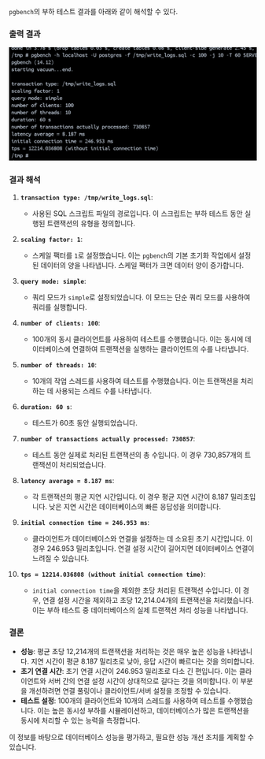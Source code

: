`pgbench`의 부하 테스트 결과를 아래와 같이 해석할 수 있다.

### **출력 결과**

![alt text](image.png)

### **결과 해석**

1. **`transaction type: /tmp/write_logs.sql`**:

    - 사용된 SQL 스크립트 파일의 경로입니다. 이 스크립트는 부하 테스트 동안 실행된 트랜잭션의 유형을 정의합니다.

2. **`scaling factor: 1`**:

    - 스케일 팩터를 `1`로 설정했습니다. 이는 `pgbench`의 기본 초기화 작업에서 설정된 데이터의 양을 나타냅니다. 스케일 팩터가 크면 데이터 양이 증가합니다.

3. **`query mode: simple`**:

    - 쿼리 모드가 `simple`로 설정되었습니다. 이 모드는 단순 쿼리 모드를 사용하여 쿼리를 실행합니다.

4. **`number of clients: 100`**:

    - 100개의 동시 클라이언트를 사용하여 테스트를 수행했습니다. 이는 동시에 데이터베이스에 연결하여 트랜잭션을 실행하는 클라이언트의 수를 나타냅니다.

5. **`number of threads: 10`**:

    - 10개의 작업 스레드를 사용하여 테스트를 수행했습니다. 이는 트랜잭션을 처리하는 데 사용되는 스레드 수를 나타냅니다.

6. **`duration: 60 s`**:

    - 테스트가 60초 동안 실행되었습니다.

7. **`number of transactions actually processed: 730857`**:

    - 테스트 동안 실제로 처리된 트랜잭션의 총 수입니다. 이 경우 730,857개의 트랜잭션이 처리되었습니다.

8. **`latency average = 8.187 ms`**:

    - 각 트랜잭션의 평균 지연 시간입니다. 이 경우 평균 지연 시간이 8.187 밀리초입니다. 낮은 지연 시간은 데이터베이스의 빠른 응답성을 의미합니다.

9. **`initial connection time = 246.953 ms`**:

    - 클라이언트가 데이터베이스와 연결을 설정하는 데 소요된 초기 시간입니다. 이 경우 246.953 밀리초입니다. 연결 설정 시간이 길어지면 데이터베이스 연결이 느려질 수 있습니다.

10. **`tps = 12214.036808 (without initial connection time)`**:
    - `initial connection time`을 제외한 초당 처리된 트랜잭션 수입니다. 이 경우, 연결 설정 시간을 제외하고 초당 12,214.04개의 트랜잭션을 처리했습니다. 이는 부하 테스트 중 데이터베이스의 실제 트랜잭션 처리 성능을 나타냅니다.

### **결론**

-   **성능**: 평균 초당 12,214개의 트랜잭션을 처리하는 것은 매우 높은 성능을 나타냅니다. 지연 시간이 평균 8.187 밀리초로 낮아, 응답 시간이 빠르다는 것을 의미합니다.
-   **초기 연결 시간**: 초기 연결 시간이 246.953 밀리초로 다소 긴 편입니다. 이는 클라이언트와 서버 간의 연결 설정 시간이 상대적으로 길다는 것을 의미합니다. 이 부분을 개선하려면 연결 풀링이나 클라이언트/서버 설정을 조정할 수 있습니다.
-   **테스트 설정**: 100개의 클라이언트와 10개의 스레드를 사용하여 테스트를 수행했습니다. 이는 높은 동시성 부하를 시뮬레이션하고, 데이터베이스가 많은 트랜잭션을 동시에 처리할 수 있는 능력을 측정합니다.

이 정보를 바탕으로 데이터베이스 성능을 평가하고, 필요한 성능 개선 조치를 계획할 수 있습니다.
